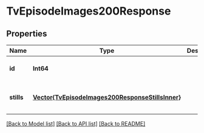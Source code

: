 # TvEpisodeImages200Response


## Properties
Name | Type | Description | Notes
------------ | ------------- | ------------- | -------------
**id** | **Int64** |  | [optional] [default to 0]
**stills** | [**Vector{TvEpisodeImages200ResponseStillsInner}**](TvEpisodeImages200ResponseStillsInner.md) |  | [optional] [default to nothing]


[[Back to Model list]](../README.md#models) [[Back to API list]](../README.md#api-endpoints) [[Back to README]](../README.md)


